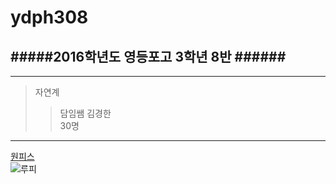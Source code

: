 # ydph308  
#####2016학년도 영등포고 3학년 8반  ######
------------
-------
>자연계  
>>담임쌤 김경한  
30명  
-------  

[원피스](https://www.youtube.com/watch?v=pvXWP0SXFvA)  
![루피](ydph308/images/원피스.jpg)
